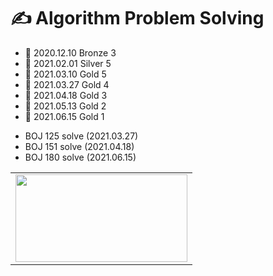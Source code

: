 # ✍ Algorithm Problem Solving
* 📅 2020.12.10 Bronze 3
* 📅 2021.02.01 Silver 5
* 📅 2021.03.10 Gold 5
* 📅 2021.03.27 Gold 4
* 📅 2021.04.18 Gold 3
* 📅 2021.05.13 Gold 2
* 📅 2021.06.15 Gold 1

- BOJ 125 solve (2021.03.27)
- BOJ 151 solve (2021.04.18)
- BOJ 180 solve (2021.06.15)

<table>
  <tr>
    <td>
       <a href="https://solved.ac/rlatngur10"><img height="140px" width="275px" src="http://mazassumnida.wtf/api/v2/generate_badge?boj=rlatngur10" /></a>
    </td>
 </tr>
</table>
